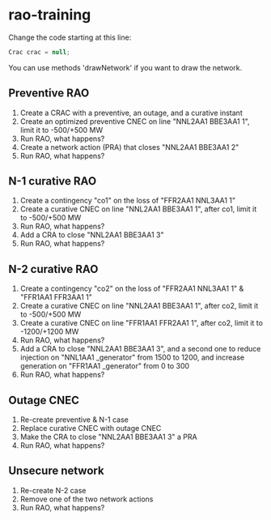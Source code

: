 # rao-training

Change the code starting at this line:
~~~java
Crac crac = null;
~~~

You can use methods 'drawNetwork' if you want to draw the network.

## Preventive RAO
1. Create a CRAC with a preventive, an outage, and a curative instant
2. Create an optimized preventive CNEC on line "NNL2AA1  BBE3AA1  1", limit it to -500/+500 MW
3. Run RAO, what happens?
4. Create a network action (PRA) that closes "NNL2AA1  BBE3AA1  2"
5. Run RAO, what happens?

## N-1 curative RAO
1. Create a contingency "co1" on the loss of "FFR2AA1  NNL3AA1  1"
2. Create a curative CNEC on line "NNL2AA1  BBE3AA1  1", after co1, limit it to -500/+500 MW
3. Run RAO, what happens?
4. Add a CRA to close "NNL2AA1  BBE3AA1  3"
5. Run RAO, what happens?

## N-2 curative RAO
1. Create a contingency "co2" on the loss of "FFR2AA1  NNL3AA1  1" & "FFR1AA1  FFR3AA1  1"
2. Create a curative CNEC on line "NNL2AA1  BBE3AA1  1", after co2, limit it to -500/+500 MW
3. Create a curative CNEC on line "FFR1AA1  FFR2AA1  1", after co2, limit it to -1200/+1200 MW
4. Run RAO, what happens?
5. Add a CRA to close "NNL2AA1  BBE3AA1  3", and a second one to reduce injection on "NNL1AA1 _generator" from 1500 to 1200, and increase generation on "FFR1AA1 _generator" from 0 to 300
6. Run RAO, what happens?

## Outage CNEC
1. Re-create preventive & N-1 case
2. Replace curative CNEC with outage CNEC
3. Make the CRA to close "NNL2AA1  BBE3AA1  3" a PRA
4. Run RAO, what happens?

## Unsecure network
1. Re-create N-2 case
2. Remove one of the two network actions
3. Run RAO, what happens?